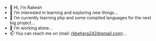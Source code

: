 - 👋 Hi, I’m Rakesh
- 👀 I’m interested in learning and exploring new things...
- 🌱 I’m currently learning php and some compiled languages for the next big project...
- 💞️ I’m working alone...
- 📫 You can reach me on (mail: rkbehera242@gmail.com)...


